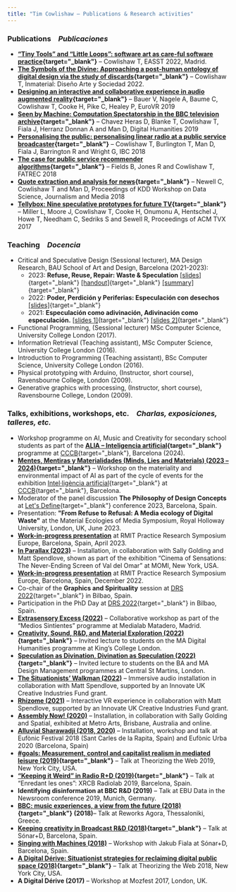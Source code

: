 ```yaml
---
title: "Tim Cowlishaw — Publications & Research activities"
---
```


### Publications&emsp;_Publicaciones_

* **[“Tiny Tools” and “Little Loops”: software art as care-ful software practice](https://www.buzzsprout.com/1323889/11330676-episode-3-2022-tim-cowlishaw-tiny-tools-and-little-loops-software-art-as-care-ful-software-practice){target="_blank"}** – Cowlishaw T, EASST 2022, Madrid.
* **[The Symbols of the Divine: Approaching a post-human ontology of digital design via the study of discards](https://www.inmaterialdesign.com/INM/article/view/142){target="_blank"}** – Cowlishaw T, Inmaterial: Diseño Arte y Sociedad 2022.
* **[Designing an interactive and collaborative experience in audio augmented reality](https://link.springer.com/chapter/10.1007/978-3-030-31908-3_20){target="_blank"}** – Bauer V, Nagele A, Baume C, Cowlishaw T, Cooke H, Pike C, Healey P, EuroVR 2019
* **[Seen by Machine: Computation Spectatorship in the BBC television archive](https://kclpure.kcl.ac.uk/portal/en/publications/seen-by-machine-computational-spectatorship-in-the-bbc-television){target="_blank"}** – Chavez Heras D, Blanke T, Cowlishaw T, Fiala J, Herranz Donnan A and Man D, Digital Humanities 2019
* **[Personalising the public: personalising linear radio at a public service broadcaster](https://kclpure.kcl.ac.uk/portal/en/publications/seen-by-machine-computational-spectatorship-in-the-bbc-television){target="_blank"}** – Cowlishaw T, Burlington T, Man D, Fiala J, Barrington R and Wright G, IBC 2018
* **[The case for public service recommender algorithms](/assets/docs/fatrec2018-fields.pdf){target="_blank"}** – Fields B, Jones R and Cowlishaw T, FATREC 2018
* **[Quote extraction and analysis for news](/assets/docs/dsjm2018-newell.pdf){target="_blank"}** – Newell C, Cowlishaw T and Man D, Proceedings of KDD Workshop on Data Science, Journalism and Media 2018
* **[Tellybox: Nine speculative prototypes for future TV](https://dl.acm.org/doi/10.1145/3084289.3089910){target="_blank"}** – Miller L, Moore J, Cowlishaw T, Cooke H, Onumonu A, Hentschel J, Howe T, Needham C, Sedriks S and Sewell R, Proceedings of ACM TVX 2017

### <span class="line">Teaching</span>&emsp;<span class="line">_Docencia_</span>
* Critical and Speculative Design (Sessional lecturer), MA Design Research, BAU School of Art and Design, Barcelona (2021-2023):
    * 2023: **Refuse, Reuse, Repair: Waste & Speculation** [[slides]](https://docs.google.com/presentation/d/1KXt1WTMLB1V8jmbVrwdEwJ1pn2h4ddyDpVKYw16x-n8/edit#slide=id.p){target="_blank"} [[handout]](https://docs.google.com/document/d/1yIpKQEszoXBdDJodZhB62jtjLmn-JRL7cdNiuNjnMMc/edit#heading=h.f4hv4dbuumd5){target="_blank"} [[summary]](https://docs.google.com/document/d/1I5dzc1weCE-HaXasC2YakZ1pf295jN2FKJ2YoVkh-8s/edit#heading=h.ovmn9mcebuc7){target="_blank"}
    * 2022: **Poder, Perdición y Periferias: Especulación con desechos** [[slides]](https://docs.google.com/presentation/d/1SkWjM9BSFvHdA5QsQ3y_H4jq01aFfZ9Nj1JR74FjFsA/edit#slide=id.p){target="_blank"}
    * 2021: **Especulación como adivinación, Adivinación como especulación.** [[slides 1]](https://docs.google.com/presentation/d/1a9p9CFRJoOgQ-OIB5BFZIFHDUyy6Xiig7eBJf0GMmRc/edit#slide=id.p){target="_blank"} [[slides 2]](https://docs.google.com/presentation/d/14uxCdviN9PyX2mMVwPCO1cbELNQ98VrYtSPEda4kcqg/edit#slide=id.p){target="_blank"}
* Functional Programming, (Sessional lecturer) MSc Computer Science, University College London (2017).
* Information Retrieval (Teaching assistant), MSc Computer Science, University College London (2016).
* Introduction to Programming (Teaching assistant), BSc Computer Science, University College London (2016).
* Physical prototyping with Arduino, (Instructor, short course), Ravensbourne College, London (2009).
* Generative graphics with processing, (Instructor, short course), Ravensbourne College, London (2009).




### <span class="line">Talks, exhibitions, workshops, etc.</span>&emsp;<span class="line">_Charlas, exposiciones, talleres, etc._</span>

* Workshop programme on AI, Music and Creativity for secondary school students as part of the **[ALIA – Inteligencia artificial](https://www.cccb.org/es/crear-aprender/ficha/alia-inteligencia-artificial/242312){target="_blank"}** programme at [CCCB](https://www.cccb.org){target="_blank"}, Barcelona (2024).
* **[Mentes, Mentiras y Materialidades (Minds, Lies and Materials) (2023 – 2024)](https://www.cccb.org/en/activities/file/minds-lies-and-materials/243183){target="_blank"}** – Workshop on the materiality and environmental impact of AI as part of the cycle of events for the exhibition [Intel·ligència artificial](https://www.cccb.org/en/exhibitions/file/ai-artificial-intelligence/240941){target="_blank"} at [CCCB](https://www.cccb.org){target="_blank"}, Barcelona.
* Moderator of the panel discussion **The Philosophy of Design Concepts** at [Let's Define](https://www.letsdefine.io){target="_blank"} conference 2023, Barcelona, Spain.
* Presentation: **"From Refuse to Refusal: A Media ecology of Digital Waste"** at the Material Ecologies of Media Symposium, Royal Holloway University, London, UK, June 2023.
* **[Work-in-progress presentation](https://practice-research.com/presentations/prs-europe-may-2023/ecologies-of-excess-a-media-ecology-of-digital-waste)** at RMIT Practice Research Symposium Europe, Barcelona, Spain, April 2023.
* **[In Parallax (2023)](/in_parallax.html)** – Installation, in collaboration with Sally Golding and Matt Spendlove, shown as part of the exhibition “Cinema of Sensations: The Never-Ending Screen of Val del Omar” at MOMI, New York, USA.
* **[Work-in-progress presentation](https://practice-research.com/presentations/prs-europe-december-2022/residues-and-ritual)** at RMIT Practice Research Symposium Europe, Barcelona, Spain, December 2022.
* Co-chair of the **Graphics and Spirituality** session at [DRS 2022](https://www.drs2022.org/){target="_blank"} in Bilbao, Spain.
* Participation in the PhD Day at [DRS 2022](https://www.drs2022.org/){target="_blank"} in Bilbao, Spain.
* **[Extrasensory Excess (2022)](/extrasensory_excess.html)** – Collaborative workshop as part of the “Medios Sintientes” programme at Medialab Matadero, Madrid.
* **[Creativity, Sound, R&D, and Material Exploration (2022)](https://docs.google.com/presentation/d/1QjExwbSQkk9t_QRPTe08dPQYq2ZgFu7NiqnbYr804Yo){target="_blank"}** – Invited lecture to students on the MA Digital Humanities programme at King’s College London.
* **[Speculation as Divination, Divination as Speculation (2022)](https://docs.google.com/presentation/d/1s0pQ4hEJM-lpCllyLn88XuTay6mmKe5T82YmJlbeBQw){target="_blank"}** – Invited lecture to students on the BA and MA Design Management programmes at Central St Martins, London.
* **[The Situationists’ Walkman (2022)](/situationists.html)** – Immersive audio installation in collaboration with Matt Spendlove, supported by an Innovate UK Creative Industries Fund grant.
* **[Rhizome (2021)](/rhizome.html)** – Interactive VR experience in collaboration with Matt Spendlove, supported by an Innovate UK Creative Industries Fund grant.
* **[Assembly Now! (2020)](/assembly_now.html)** – Installation, in collaboration with Sally Golding and Spatial, exhibited at Metro Arts, Brisbane, Australia and online.
* **[Alluvial Sharawadji (2018, 2020)](/alluvial_sharawadji.html)** – Installation, workshop and talk at Eufònic Festival 2018 (Sant Carles de la Rapita, Spain) and Eufònic Urba 2020 (Barcelona, Spain)
* **[#goals: Measurement, control and capitalist realism in mediated leisure (2019)](/assets/docs/goals.pdf){target="_blank"}** – Talk at Theorizing the Web 2019, New York City, USA.
* **[“Keeping it Weird” in Radio R+D (2019)](https://xrcb.cat/en/research/tim_cowlishaw/){target="_blank"}** – Talk at “Enredant les ones”: XRCB Radiolab 2019, Barcelona, Spain.
* **Identifying disinformation at BBC R&D (2019)** – Talk at EBU Data in the Newsroom conference 2019, Munich, Germany.
* **[BBC: music experiences, a view from the future (2018)](https://reworks.gr/a-short-qa-with-tim-cowlishaw-from-bbc-ahead-of-his-participation-at-reworks-agora/){target="_blank"} (2018)**– Talk at Reworks Agora, Thessaloniki, Greece.
* **[Keeping creativity in Broadcast R&D (2018)](https://www.youtube.com/watch?v=nl-77GQ9Z68){target="_blank"}** – Talk at Sónar+D, Barcelona, Spain.
* **[Singing with Machines (2018)](/singing_with_machines.html)** – Workshop with Jakub Fiala at Sónar+D, Barcelona, Spain.
* **[A Digital Dérive: Situationist strategies for reclaiming digital public space (2018)](https://livestream.com/internetsociety3/ttw18/videos/174091544){target="_blank"}** – Talk at Theorizing the Web 2018, New York City, USA.
* **A Digital Dérive (2017)** – Workshop at Mozfest 2017, London, UK.
